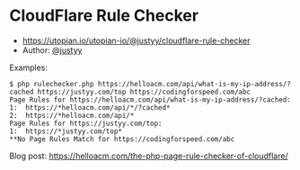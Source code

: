 # CloudFlare Rule Checker
- https://utopian.io/utopian-io/@justyy/cloudflare-rule-checker
- Author: [@justyy](https://steemit.com/@justyy)

Examples:
```
$ php rulechecker.php https://helloacm.com/api/what-is-my-ip-address/?cached https://justyy.com/top https://codingforspeed.com/abc
Page Rules for https://helloacm.com/api/what-is-my-ip-address/?cached:
1:  https://*helloacm.com/api/*/?cached*
2:  https://*helloacm.com/api/*
Page Rules for https://justyy.com/top:
1:  https://*justyy.com/top*
**No Page Rules Match for https://codingforspeed.com/abc
```

Blog post: https://helloacm.com/the-php-page-rule-checker-of-cloudflare/
